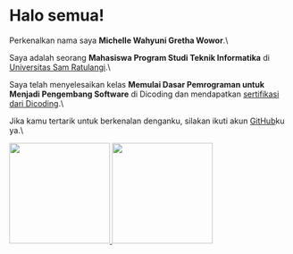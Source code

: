 # Halo semua! 

Perkenalkan nama saya **Michelle Wahyuni Gretha Wowor**.\

Saya adalah seorang **Mahasiswa Program Studi Teknik Informatika** di [Universitas Sam Ratulangi](https://www.unsrat.ac.id/).\

Saya telah menyelesaikan kelas **Memulai Dasar Pemrograman untuk Menjadi Pengembang Software** di Dicoding dan mendapatkan [sertifikasi dari Dicoding](https://github.com/Michellewowor/Michellewowor/files/10815556/sertifikat_course_237_2771800_210223201715.pdf).\

Jika kamu tertarik untuk berkenalan denganku, silakan ikuti akun [GitHub](https://github.com/Michellewowor/)ku ya.\

<p align="left">
<a href="https://github.com/gilangadhan">
  <img height="180em" src="https://github-readme-stats-eight-theta.vercel.app/api?username=gilangadhan&show_icons=true&theme=algolia&include_all_commits=true&count_private=true"/>
  <img height="180em" src="https://github-readme-stats-eight-theta.vercel.app/api/top-langs/?username=gilangadhan&layout=compact&langs_count=8&theme=algolia"/>
</a>
</p>
